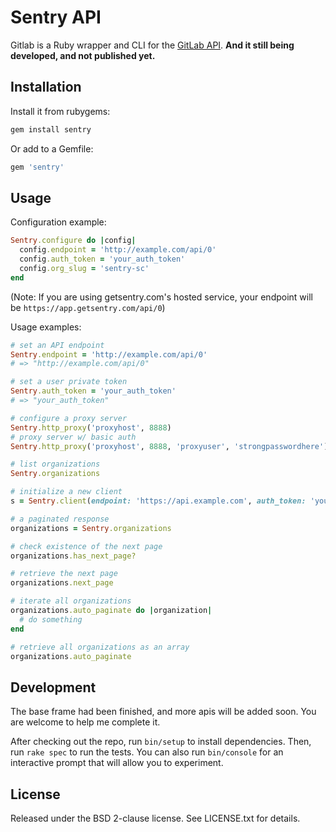 # Sentry API

Gitlab is a Ruby wrapper and CLI for the [GitLab API](https://github.com/gitlabhq/gitlabhq/tree/master/doc/api#gitlab-api). 
**And it still being developed, and not published yet.**

## Installation

Install it from rubygems:

```sh
gem install sentry
```

Or add to a Gemfile:

```ruby
gem 'sentry'
```

## Usage

Configuration example:

```ruby
Sentry.configure do |config|
  config.endpoint = 'http://example.com/api/0'
  config.auth_token = 'your_auth_token'
  config.org_slug = 'sentry-sc'
end
```

(Note: If you are using getsentry.com's hosted service, your endpoint will be `https://app.getsentry.com/api/0`)

Usage examples:

```ruby
# set an API endpoint
Sentry.endpoint = 'http://example.com/api/0'
# => "http://example.com/api/0"

# set a user private token
Sentry.auth_token = 'your_auth_token'
# => "your_auth_token"

# configure a proxy server
Sentry.http_proxy('proxyhost', 8888)
# proxy server w/ basic auth
Sentry.http_proxy('proxyhost', 8888, 'proxyuser', 'strongpasswordhere')

# list organizations
Sentry.organizations

# initialize a new client
s = Sentry.client(endpoint: 'https://api.example.com', auth_token: 'your_auth_token')

# a paginated response
organizations = Sentry.organizations

# check existence of the next page
organizations.has_next_page?

# retrieve the next page
organizations.next_page

# iterate all organizations
organizations.auto_paginate do |organization|
  # do something
end

# retrieve all organizations as an array
organizations.auto_paginate
```

## Development
The base frame had been finished, and more apis will be added soon. 
You are welcome to help me complete it.

After checking out the repo, run `bin/setup` to install dependencies. Then, run
`rake spec` to run the tests. You can also run `bin/console` for an interactive
prompt that will allow you to experiment.

## License

Released under the BSD 2-clause license. See LICENSE.txt for details.
